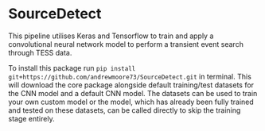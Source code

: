# SourceDetect
This pipeline utilises Keras and Tensorflow to train and apply a convolutional neural network model to perform a transient event search through TESS data.

To install this package run `pip install git+https://github.com/andrewmoore73/SourceDetect.git` in terminal. This will download the core package alongside default training/test datasets for the CNN model and a default CNN model. The datasets can be used to train your own custom model or the model, which has already been fully trained and tested on these datasets, can be called directly to skip the training stage entirely.
